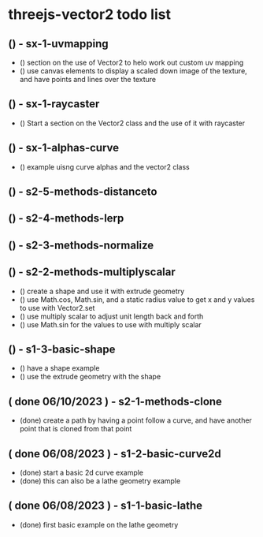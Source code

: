 # threejs-vector2 todo list


<!-- UVMAPPING -->

## () - sx-1-uvmapping
* () section on the use of Vector2 to helo work out custom uv mapping
* () use canvas elements to display a scaled down image of the texture, and have points and lines over the texture

<!-- RAYCASTER -->

## () - sx-1-raycaster
* () Start a section on the Vector2 class and the use of it with raycaster

<!-- Curve Alpha Section -->

## () - sx-1-alphas-curve
* () example uisng curve alphas and the vector2 class

<!-- METHODS SECTION -->

## () - s2-5-methods-distanceto 

## () - s2-4-methods-lerp

## () - s2-3-methods-normalize 

## () - s2-2-methods-multiplyscalar
* () create a shape and use it with extrude geometry
* () use Math.cos, Math.sin, and a static radius value to get x and y values to use with Vector2.set
* () use multiply scalar to adjust unit length back and forth
* () use Math.sin for the values to use with multiply scalar

<!-- EXPAND BASIC SECTION -->

## () - s1-3-basic-shape
* () have a shape example
* () use the extrude geometry with the shape

<!-- DONE -->

## ( done 06/10/2023 ) - s2-1-methods-clone
* (done) create a path by having a point follow a curve, and have another point that is cloned from that point

## ( done 06/08/2023 ) - s1-2-basic-curve2d
* (done) start a basic 2d curve example
* (done) this can also be a lathe geometry example

## ( done 06/08/2023 ) - s1-1-basic-lathe
* (done) first basic example on the lathe geometry


